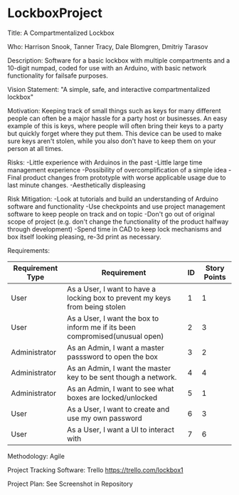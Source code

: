 # LockboxProject
Title:  A Compartmentalized Lockbox

Who: 	Harrison Snook,
	Tanner Tracy,
	Dale Blomgren,
	Dmitriy Tarasov

Description:
	Software for a basic lockbox with multiple compartments and a 10-digit numpad, coded for use with an Arduino, with basic network functionality for failsafe purposes.

Vision Statement:
	"A simple, safe, and interactive compartmentalized lockbox"	

Motivation:
	Keeping track of small things such as keys for many different people can often be a major hassle for a party host or businesses. An easy example of this is keys, where people will often bring their keys to a party but quickly forget where they put them. This device can be used to make sure keys aren't stolen, while you also don't have to keep them on your person at all times.

Risks:
	-Little experience with Arduinos in the past
	-Little large time management experience
	-Possibility of overcomplification of a simple idea
	-Final product changes from prototyple with worse applicable usage due to last minute changes.
	-Aesthetically displeasing

Risk Mitigation:
	-Look at tutorials and build an understanding of Arduino software and functionality
	-Use checkpoints and use project management software to keep people on track and on topic
	-Don't go out of original scope of project (e.g. don't change the functionality of the product halfway through development)
	-Spend time in CAD to keep lock mechanisms and box itself looking pleasing, re-3d print as necessary.

Requirements:

Requirement Type | Requirement	| ID	| Story Points	|	
---------------- | --------------------------------------------------------------------------------- | ----- | ------------- |
User		 | As a User, I want to have a locking box to prevent my keys from being stolen | 1 | 1 | 
User		 | As a User, I want the box to inform me if its been compromised(unusual open) | 2 | 3 |
Administrator	 | As an Admin, I want a master passsword to open the box | 3 | 2 | 
Administrator	 | As an Admin, I want the master key to be sent though a network. | 4 | 4 |
Administrator    | As an Admin, I want to see what boxes are locked/unlocked | 5 | 1 | 
User             | As a User, I want to create and use my own password | 6 | 3|
User             | As a User, I want a UI to interact with | 7 | 6 |

Methodology:
Agile

Project Tracking Software:
Trello
https://trello.com/lockbox1

Project Plan: See Screenshot in Repository

